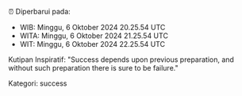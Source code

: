 ⏰ Diperbarui pada:
- WIB: Minggu, 6 Oktober 2024 20.25.54 UTC
- WITA: Minggu, 6 Oktober 2024 21.25.54 UTC
- WIT: Minggu, 6 Oktober 2024 22.25.54 UTC

Kutipan Inspiratif:
"Success depends upon previous preparation, and without such preparation there is sure to be failure."


Kategori: success

